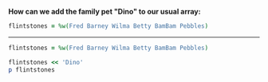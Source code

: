 **How can we add the family pet "Dino" to our usual array:**
```ruby
flintstones = %w(Fred Barney Wilma Betty BamBam Pebbles)
```
***
```ruby
flintstones = %w(Fred Barney Wilma Betty BamBam Pebbles)

flintstones << 'Dino'
p flintstones
```